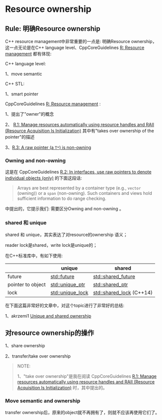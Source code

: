 # Resource ownership

## Rule: 明确Resource ownership

C++ resource management中非常重要的一点是: 明确Resource ownership，这一点无论是在C++ language level、CppCoreGuidelines [R: Resource management](https://github.com/isocpp/CppCoreGuidelines/blob/master/CppCoreGuidelines.md#S-resource) 都有体现: 

C++ language level:

1、move semantic

C++ STL:

1、smart pointer

CppCoreGuidelines [R: Resource management](https://github.com/isocpp/CppCoreGuidelines/blob/master/CppCoreGuidelines.md#S-resource) :

1、提出了"owner"的概念

2、 [R.1: Manage resources automatically using resource handles and RAII (Resource Acquisition Is Initialization)](https://github.com/isocpp/CppCoreGuidelines/blob/master/CppCoreGuidelines.md#Rr-raii) 其中有"takes over ownership of the pointer"的描述

3、[R.3: A raw pointer (a `T*`) is non-owning](https://github.com/isocpp/CppCoreGuidelines/blob/master/CppCoreGuidelines.md#r3-a-raw-pointer-a-t-is-non-owning)

### Owning and non-owning  

这是在 CppCoreGuidelines [R.2: In interfaces, use raw pointers to denote individual objects (only)](https://github.com/isocpp/CppCoreGuidelines/blob/master/CppCoreGuidelines.md#Rr-use-ptr) 的下面这段话: 

> Arrays are best represented by a container type (e.g., `vector` (owning)) or a `span` (non-owning). Such containers and views hold sufficient information to do range checking.

中提出的，它提示我们: 需要区分Owning and non-owning  。

### shared 和 unique

shared 和 unique，其实表达了对resource的ownership 语义；

reader lock是shared，write lock是unique的；

在C++标准库中，有如下使用: 

|                   | unique                                                       | shared                                                       |
| ----------------- | ------------------------------------------------------------ | ------------------------------------------------------------ |
| future            | [std::future](https://en.cppreference.com/w/cpp/thread/future) | [std::shared_future](https://en.cppreference.com/w/cpp/thread/shared_future) |
| pointer to object | [std::unique_ptr](https://en.cppreference.com/w/cpp/memory/unique_ptr) | [std::shared_ptr](https://en.cppreference.com/w/cpp/memory/shared_ptr) |
| lock              | [std::unique_lock](https://en.cppreference.com/w/cpp/thread/unique_lock) | [std::shared_lock](https://en.cppreference.com/w/cpp/thread/shared_lock) (C++14) |

在下面这篇非常好的文章中，对这个topic进行了非常好的总结: 

1、akrzemi1 [Unique and shared ownership](https://akrzemi1.wordpress.com/2011/06/27/unique-ownership-shared-ownership/)

## 对resource ownership的操作

1、share ownership

2、transfer/take over ownership

> NOTE: 
>
> 1、"take over ownership"是我在阅读 CppCoreGuidelines [R.1: Manage resources automatically using resource handles and RAII (Resource Acquisition Is Initialization)](https://github.com/isocpp/CppCoreGuidelines/blob/master/CppCoreGuidelines.md#Rr-raii) 时，其中提出的。

### Move semantic and ownership

transfer ownership后，原来的object就不再拥有了，则就不应该再使用它们了。